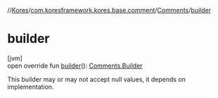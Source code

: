 //[Kores](../../../index.md)/[com.koresframework.kores.base.comment](../index.md)/[Comments](index.md)/[builder](builder.md)

# builder

[jvm]\
open override fun [builder](builder.md)(): [Comments.Builder](-builder/index.md)

This builder may or may not accept null values, it depends on implementation.
